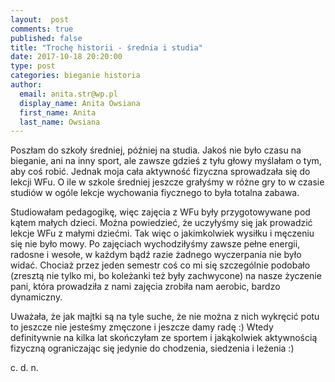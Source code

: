 ```yaml
---
layout:  post
comments: true
published: false
title: "Trochę historii - średnia i studia"
date: 2017-10-18 20:20:00
type: post
categories:	bieganie historia
author:  
  email: anita.str@wp.pl
  display_name: Anita Owsiana
  first_name: Anita
  last_name: Owsiana
---
```

Poszłam do szkoły średniej, później na studia. Jakoś nie było czasu na bieganie, ani na inny sport, ale zawsze gdzieś z tyłu głowy myślałam o tym, aby coś robić. Jednak moja cała aktywność fizyczna sprowadzała się do lekcji WFu. O ile w szkole średniej jeszcze grałyśmy w różne gry to w czasie studiów w ogóle lekcje wychowania fiycznego to była totalna zabawa.
<!--break-->
Studiowałam pedagogikę, więc zajęcia z WFu były przygotowywane pod kątem małych dzieci.
Można powiedzieć, że uczyłyśmy się jak prowadzić lekcje WFu z małymi dziećmi. Tak więc o jakimkolwiek wysiłku i męczeniu się nie było mowy. Po zajęciach wychodziłyśmy zawsze pełne energii, radosne i wesołe, w każdym bądź razie żadnego wyczerpania nie było widać.
Chociaż przez jeden semestr coś co mi się szczególnie podobało (zresztą nie tylko mi, bo koleżanki też były zachwycone) na nasze życzenie pani, która prowadziła z nami zajęcia zrobiła nam aerobic, bardzo dynamiczny. 

Uważała, że jak majtki są na tyle suche, że nie można z nich wykręcić potu to jeszcze nie jesteśmy zmęczone i jeszcze damy radę :)
Wtedy definitywnie na kilka lat skończyłam ze sportem i jakąkolwiek aktywnością fizyczną ograniczając się jedynie do chodzenia, siedzenia i leżenia :)

c. d. n.